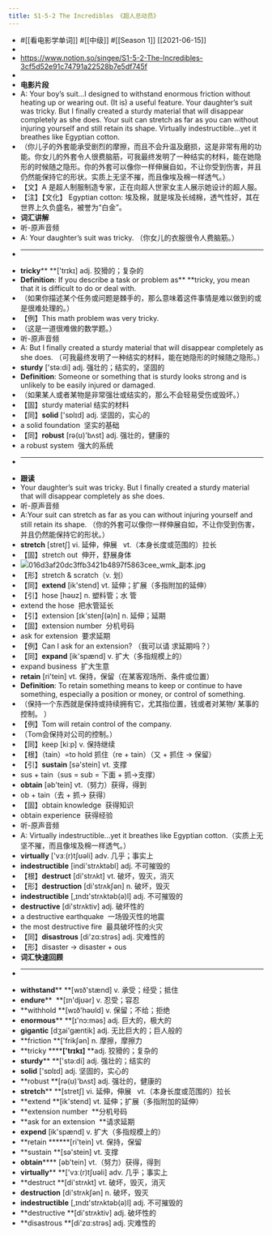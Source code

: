 ```yaml
---
title: S1-5-2 The Incredibles 《超人总动员》
---
```


- #[[看电影学单词]] #[[中级]] #[[Season 1]] [[2021-06-15]]
-
- https://www.notion.so/singee/S1-5-2-The-Incredibles-3cf5d52e91c74791a22528b7e5df745f
-
- **电影片段**
- A: Your boy’s suit…I designed to withstand enormous friction without heating up or wearing out. (It is) a useful feature. Your daughter’s suit was tricky. But I finally created a sturdy material that will disappear completely as she does. Your suit can stretch as far as you can without injuring yourself and still retain its shape. Virtually indestructible…yet it breathes like Egyptian cotton.
- （你儿子的外套能承受剧烈的摩擦，而且不会升温及磨损，这是非常有用的功能。你女儿的外套令人很费脑筋，可我最终发明了一种结实的材料，能在她隐形的时候随之隐形。你的外套可以像你一样伸展自如，不让你受到伤害，并且仍然能保持它的形状。实质上无坚不摧，而且像埃及棉一样透气。）
- 【文】A 是超人制服制造专家，正在向超人世家女主人展示她设计的超人服。
- 【注】【文化】 Egyptian cotton: 埃及棉，就是埃及长绒棉，透气性好，其在世界上久负盛名，被誉为“白金”。
- **词汇讲解**
- 听-原声音频
- A: Your daughter’s suit was tricky. （你女儿的衣服很令人费脑筋。）
- ****
- **tricky**** **['trɪkɪ] adj. 狡猾的；复杂的
- **Definition**: If you describe a task or problem as** **tricky, you mean that it is difficult to do or deal with.
- （如果你描述某个任务或问题是棘手的，那么意味着这件事情是难以做到的或是很难处理的。）
- 【例】This math problem was very tricky.
- （这是一道很难做的数学题。）
- 听-原声音频
- A: But I finally created a sturdy material that will disappear completely as she does. （可我最终发明了一种结实的材料，能在她隐形的时候随之隐形。）
- **sturdy** ['stə:di] adj. 强壮的；结实的，坚固的
- **Definition**: Someone or something that is sturdy looks strong and is unlikely to be easily injured or damaged.
- （如果某人或者某物是非常强壮或结实的，那么不会轻易受伤或毁坏。）
- 【固】sturdy material 结实的材料
- 【同】**solid** ['sɒlɪd] adj. 坚固的，实心的
- a solid foundation  坚实的基础
- 【同】**robust** [rə(ʊ)'bʌst] adj. 强壮的，健康的
- a robust system  强大的系统
- ****
- ****跟读****
- Your daughter’s suit was tricky. But I finally created a sturdy material that will disappear completely as she does.
- 听-原声音频
- A:Your suit can stretch as far as you can without injuring yourself and still retain its shape. （你的外套可以像你一样伸展自如，不让你受到伤害，并且仍然能保持它的形状。）
- **stretch** [stretʃ] vi. 延伸，伸展   vt.（本身长度或范围的）拉长
- 【固】stretch out  伸开，舒展身体
- ![016d3af20dc3ffb3421b4897f5863cee_wmk_副本.jpg](http://wechatapppro-1252524126.file.myqcloud.com/appBTnjzbdm9563/image/ueditor/76914900_1572244471.jpg)
- 【形】stretch & scratch（v. 划）
- 【同】**extend** [ik'stend] vt. 延伸；扩展（多指附加的延伸）
- 【引】hose [həʊz] n. 塑料管；水 管
- extend the hose  把水管延长
- 【引】extension [ɪk'stenʃ(ə)n] n. 延伸；延期
- 【固】extension number  分机号码
- ask for extension  要求延期
- 【例】Can I ask for an extension? （我可以请 求延期吗？）
- 【同】**expand** [ik'spænd] v. 扩大（多指规模上的）
- expand business  扩大生意
- **retain** [ri'tein] vt. 保持，保留（在某客观场所、条件或位置）
- **Definition**: To retain something means to keep or continue to have something, especially a position or money, or control of something.
- （保持一个东西就是保持或持续拥有它，尤其指位置，钱或者对某物/ 某事的控制。 ）
- 【例】Tom will retain control of the company.
- （Tom会保持对公司的控制。）
- 【同】keep [kiːp] v. 保持继续
- 【根】（tain）=to hold 抓住（re + tain）（又 + 抓住 → 保留）
- 【引】**sustain** [sə'stein] vt. 支撑
- sus + tain（sus = sub = 下面 + 抓→支撑）
- **obtain** [əb'tein] vt.（努力）获得，得到
- ob + tain（去 + 抓→ 获得）
- 【固】obtain knowledge  获得知识
- obtain experience  获得经验
- 听-原声音频
- A: Virtually indestructible…yet it breathes like Egyptian cotton.（实质上无坚不摧，而且像埃及棉一样透气。）
- **virtually** ['vɜː(r)tʃʊəli] adv. 几乎；事实上
- **indestructible** [indi'strʌktəbl] adj. 不可摧毁的
- 【根】**destruct** [di'strʌkt] vt. 破坏，毁灭，消灭
- 【形】**destruction** [di'strʌkʃən] n. 破坏，毁灭
- **indestructible** [,ɪndɪ'strʌktəb(ə)l] adj. 不可摧毁的
- **destructive** [di'strʌktiv] adj. 破坏性的
- a destructive earthquake  一场毁灭性的地震
- the most destructive fire  最具破坏性的火灾
- 【同】**disastrous** [di'zɑ:strəs] adj. 灾难性的
- 【形】disaster → disaster + ous
- ****词汇快速回顾****
- ****
- **withstand**** **[wɪð'stænd] v. 承受；经受；抵住
- **endure****  **[ɪn'djʊər] v. 忍受；容忍
- **withhold **[wɪð'həʊld] v. 保留；不给；拒绝
- **enormous**** **[ɪ'nɔ:məs] adj. 巨大的，极大的
- **gigantic** [dʒai'gæntik] adj. 无比巨大的；巨人般的
- **friction **['frikʃən] n. 摩擦，摩擦力
- **tricky ******['trɪkɪ]** **adj. 狡猾的；复杂的
- **sturdy**** **['stə:di] adj. 强壮的；结实的
- **solid** ['sɒlɪd] adj. 坚固的，实心的
- **robust **[rə(ʊ)'bʌst] adj. 强壮的，健康的
- **stretch**** **[stretʃ] vi. 延伸，伸展   vt.（本身长度或范围的）拉长
- **extend **[ik'stend] vt. 延伸；扩展（多指附加的延伸）
- **extension number  **分机号码
- **ask for an extension  **请求延期
- **expend** [ik'spænd] v. 扩大（多指规模上的）
- **retain ******[ri'tein] vt. 保持，保留
- **sustain **[sə'stein] vt. 支撑
- **obtain****** [əb'tein] vt.（努力）获得，得到
- **virtually**** **['vɜː(r)tʃʊəli] adv. 几乎；事实上
- **destruct **[di'strʌkt] vt. 破坏，毁灭，消灭
- **destruction** [di'strʌkʃən] n. 破坏，毁灭
- **indestructible** [,ɪndɪ'strʌktəb(ə)l] adj. 不可摧毁的
- **destructive **[di'strʌktiv] adj. 破坏性的
- **disastrous **[di'zɑ:strəs] adj. 灾难性的